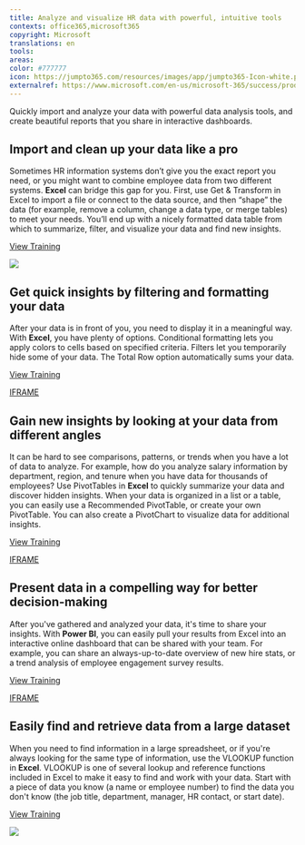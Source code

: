 ```yaml
---
title: Analyze and visualize HR data with powerful, intuitive tools
contexts: office365,microsoft365
copyright: Microsoft
translations: en
tools: 
areas: 
color: #777777
icon: https://jumpto365.com/resources/images/app/jumpto365-Icon-white.png
externalref: https://www.microsoft.com/en-us/microsoft-365/success/productivitylibrary/analyze-and-visualize-hr-data-with-powerful-intuitive-tools
---
```

Quickly import and analyze your data with powerful data analysis tools, and create beautiful reports that you share in interactive dashboards.


## Import and clean up your data like a pro

Sometimes HR information systems don’t give you the exact report you need, or you might want to combine employee data from two different systems. **Excel** can bridge this gap for you. First, use Get & Transform in Excel to import a file or connect to the data source, and then “shape” the data (for example, remove a column, change a data type, or merge tables) to meet your needs. You’ll end up with a nicely formatted data table from which to summarize, filter, and visualize your data and find new insights.

[View Training](https://support.office.com/article/Getting-Started-with-Get-Transform-in-Excel-2016-a8310388-2a12-438c-9d29-c6d29cb8df6a)

![](http://img-prod-cms-rt-microsoft-com.akamaized.net/cms/api/am/imageFileData/RE1NwFB?ver=ed06)

## Get quick insights by filtering and formatting your data

After your data is in front of you, you need to display it in a meaningful way. With **Excel**, you have plenty of options. Conditional formatting lets you apply colors to cells based on specified criteria. Filters let you temporarily hide some of your data. The Total Row option automatically sums your data.

[View Training](https://support.office.com/article/Apply-conditional-formatting-in-Excel-34402F91-C7E7-4060-944C-65D913033D18)

[IFRAME](https://www.microsoft.com/en-us/videoplayer/embed/RE1UCmU)

## Gain new insights by looking at your data from different angles

It can be hard to see comparisons, patterns, or trends when you have a lot of data to analyze. For example, how do you analyze salary information by department, region, and tenure when you have data for thousands of employees? Use PivotTables in **Excel** to quickly summarize your data and discover hidden insights. When your data is organized in a list or a table, you can easily use a Recommended PivotTable, or create your own PivotTable. You can also create a PivotChart to visualize data for additional insights.

[View Training](https://support.office.com/article/Video-Create-PivotTables-74ce8afc-2446-4816-80ee-20ca7fb71793)

[IFRAME](https://www.microsoft.com/en-us/videoplayer/embed/RE1URYa)

## Present data in a compelling way for better decision-making

After you've gathered and analyzed your data, it's time to share your insights. With **Power BI**, you can easily pull your results from Excel into an interactive online dashboard that can be shared with your team. For example, you can share an always-up-to-date overview of new hire stats, or a trend analysis of employee engagement survey results.

[View Training](https://powerbi.microsoft.com/documentation/powerbi-sample-human-resources-take-a-tour/)

[IFRAME](https://www.microsoft.com/en-us/videoplayer/embed/RE1UK8Y)

## Easily find and retrieve data from a large dataset

When you need to find information in a large spreadsheet, or if you're always looking for the same type of information, use the VLOOKUP function in **Excel**. VLOOKUP is one of several lookup and reference functions included in Excel to make it easy to find and work with your data. Start with a piece of data you know (a name or employee number) to find the data you don't know (the job title, department, manager, HR contact, or start date).

[View Training](https://support.office.com/article/VLOOKUP-%e2%80%94-When-and-how-to-use-it-9a86157a-5542-4148-a536-724823014785)

![](http://img-prod-cms-rt-microsoft-com.akamaized.net/cms/api/am/imageFileData/RE1N0gG?ver=c7ff)

